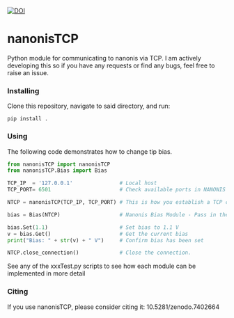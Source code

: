 [![DOI](https://zenodo.org/badge/475187257.svg)](https://zenodo.org/badge/latestdoi/475187257)
# nanonisTCP
Python module for communicating to nanonis via TCP. I am actively developing this so if you have any requests or find any bugs, feel free to raise an issue.

### Installing

Clone this repository, navigate to said directory, and run:
```
pip install .
```

### Using

The following code demonstrates how to change tip bias.

```python
from nanonisTCP import nanonisTCP
from nanonisTCP.Bias import Bias

TCP_IP  = '127.0.0.1'               # Local host
TCP_PORT= 6501                      # Check available ports in NANONIS > File > Settings Options > TCP Programming Interface

NTCP = nanonisTCP(TCP_IP, TCP_PORT) # This is how you establish a TCP connection. NTCP is the connection handle.

bias = Bias(NTCP)                   # Nanonis Bias Module - Pass in the connection handle

bias.Set(1.1)                       # Set bias to 1.1 V
v = bias.Get()                      # Get the current bias
print("Bias: " + str(v) + " V")     # Confirm bias has been set

NTCP.close_connection()             # Close the connection.
```

See any of the xxxTest.py scripts to see how each module can be implemented in more detail

### Citing
If you use nanonisTCP, please consider citing it: 10.5281/zenodo.7402664
